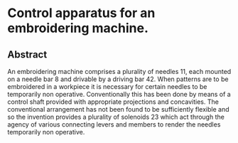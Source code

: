 # Control apparatus for an embroidering machine.

## Abstract
An embroidering machine comprises a plurality of needles 11, each mounted on a needle bar 8 and drivable by a driving bar 42. When patterns are to be embroidered in a workpiece it is necessary for certain needles to be temporarily non operative. Conventionally this has been done by means of a control shaft provided with appropriate projections and concavities. The conventional arrangement has not been found to be sufficiently flexible and so the invention provides a plurality of solenoids 23 which act through the agency of various connecting levers and members to render the needles temporarily non operative.